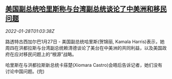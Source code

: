 <!--1643333463000-->
[美国副总统哈里斯称与台湾副总统谈论了中美洲和移民问题](https://cn.reuters.com/article/usa-taiwan-meeting-0127-thur-idCNKBS2K2032)
------

<div><i>2022-01-28T01:03:38Z</i></div><p>路透特古西加尔巴1月27日 - 美国副总统哈里斯(贺锦丽, Kamala Harris)表示，她周四在洪都拉斯与台湾副总统赖清德谈论了美台在中美洲的共同利益，以及美国政府在应对移民问题上的“根源”战略。</p><p>哈里斯在与洪都拉斯新总统卡蕬楚(Xiomara Castro)会晤后告诉记者，她们没有讨论中国问题。(完)</p>
